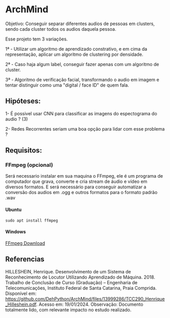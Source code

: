 # ArchMind

Objetivo: Conseguir separar diferentes audios de pessoas em clusters, sendo cada cluster todos os audios daquela pessoa.

Esse projeto tem 3 variações.

1ª - Utilizar um algoritmo de aprendizado constrativo, e em cima da representação, aplicar um algoritmo de clustering por densidade.

2ª - Caso haja algum label, conseguir fazer apenas com um algoritmo de cluster.

3ª - Algoritmo de verificação facial, transformando o audio em imagem e tentar distinguir como uma "digital / face ID" de quem fala.

## Hipóteses:

1- É possivel usar CNN para classificar as imagens do espectograma do audio ? (3)

2- Redes Recorrentes seriam uma boa opção para lidar com esse problema ?

## Requisitos:
### FFmpeg (opcional)
Será necessario instalar em sua maquina o FFmpeg, ele é um programa de computador que grava, converte e cria stream de áudio e vídeo em diversos formatos. E será necessário para conseguir automatizar a conversão dos audios em .ogg e outros formatos para o formato padrão .wav 

#### Ubuntu
```sudo apt install ffmpeg```
#### Windows
[FFmpeg Download]([URL](https://ffmpeg.org/download.html))

## Referencias

HILLESHEIN, Henrique. Desenvolvimento de um Sistema de Reconhecimento de Locutor Utilizando Aprendizado de Máquina. 2018. Trabalho de Conclusão de Curso (Graduação) – Engenharia de Telecomunicações, Instituto Federal de Santa
Catarina, Praia Comprida. Disponível em: <https://github.com/DehPython/ArchMind/files/13999286/TCC290_Henrique_Hilleshein.pdf>. Acesso em: 19/01/2024. Observação: Documento totalmente lido, com relevante impacto no estudo realizado.
